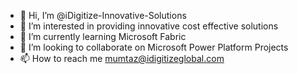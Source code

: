 - 👋 Hi, I’m @iDigitize-Innovative-Solutions
- 👀 I’m interested in providing innovative cost effective solutions
- 🌱 I’m currently learning Microsoft Fabric
- 💞️ I’m looking to collaborate on Microsoft Power Platform Projects
- 📫 How to reach me mumtaz@idigitizeglobal.com

<!---
iDigitize-Innovative-Solutions/iDigitize-Innovative-Solutions is a ✨ special ✨ repository because its `README.md` (this file) appears on your GitHub profile.
You can click the Preview link to take a look at your changes.
--->

